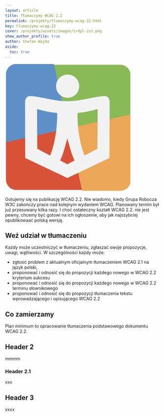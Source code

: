 ```yaml
---
layout: article
title: Tłumaczymy WCAG 2.2
permalink: /projekty/tlumaczymy-wcag-22.html
key: tlumaczymy-wcag-22
cover: /projekty/assets/images/irdpl-zst.png
show_author_profile: true
author: Stefan Wajda
aside:
  toc: true
---
```


<div class="item">
  <div class="item__image">
    <img class="image image--sm" src="/projekty/assets/images/irdpl-zst.png" alt="Logo PIRD"/>
  </div>
  <div class="item__content">
     <div class="item__description">
      <p>Gotujemy się na publikację WCAG 2.2. Nie wiadomo, kiedy Grupa Robocza W3C zakończy prace nad kolejnym wydaniem WCAG. Planowany termin był już przesuwany kilka razy. I choć ostateczny kształt WCAG 2.2. nie jest pewny, chcemy być gotowi na ich ogłoszenie, aby jak najszybciej opublikowaać polską wersję.</p>
    </div>
  </div>
</div>







  

<!--more-->

## Weź udział w tłumaczeniu
Każdy może uczestniczyć w tłumaczeniu, zgłaszać swoje propozycje, uwagi, wątliwości. W szczególności każdy może:
- zgłosić problem z aktualnym oficjalnym tłumaczeniem WCAG 2.1 na język polski, 
- proponować i odnosić się do propozycji każdego nowego w WCAG 2.2 kryterium sukcesu
- proponować i odnosić się do propozycji każdego nowego w WCAG 2.2 terminu słownikowego
- proponować i odnosić się do propozycji tłumaczenia tekstu wprowadzającego i opisującego WCAG 2.2

## Co zamierzamy
Plan minimum to opracowanie tłumaczenia podstawowego dokumentu WCAG 2.2.


## Header 2
mmmm
### Header 2.1
xxx
## Header 3
xxxx




